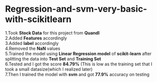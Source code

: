 # Regression-and-svm-very-basic-with-scikitlearn
1.Took **Stock Data** for this project from **Quandl** </br>
2.Added **Features** accordingly</br>
3.Added **label** accordingly</br>
4.Removed the **NaN** values</br>
5.Trained the model using **Linear Regression model** of **scikit-learn** after splitting the data into **Test Set** and **Training Set**</br>
6.Tested and I got the score **84.79%** (This is low as the training set that I took a small datasize(which I realized later)</br>
7.Then I trained the model with **svm** and got **77.9%** accuracy on testing</br>
